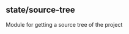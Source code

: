 <a name="module_state/source-tree"></a>

## state/source-tree
Module for getting a source tree of the project


